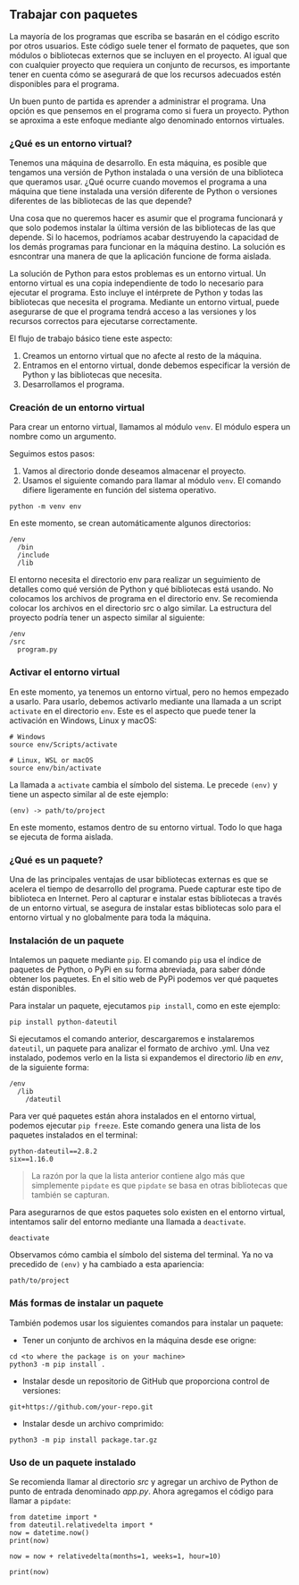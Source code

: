 ## Trabajar con paquetes

La mayoría de los programas que escriba se basarán en el código escrito por otros usuarios. Este código suele tener el formato de paquetes, que son módulos o bibliotecas externos que se incluyen en el proyecto. Al igual que con cualquier proyecto que requiera un conjunto de recursos, es importante tener en cuenta cómo se asegurará de que los recursos adecuados estén disponibles para el programa.

Un buen punto de partida es aprender a administrar el programa. Una opción es que pensemos en el programa como si fuera un proyecto. Python se aproxima a este enfoque mediante algo denominado entornos virtuales.

### ¿Qué es un entorno virtual?

Tenemos una máquina de desarrollo. En esta máquina, es posible que tengamos una versión de Python instalada o una versión de una biblioteca que queramos usar. ¿Qué ocurre cuando movemos el programa a una máquina que tiene instalada una versión diferente de Python o versiones diferentes de las bibliotecas de las que depende?

Una cosa que no queremos hacer es asumir que el programa funcionará y que solo podemos instalar la última versión de las bibliotecas de las que depende. Si lo hacemos, podríamos acabar destruyendo la capacidad de los demás programas para funcionar en la máquina destino. La solución es esncontrar una manera de que la aplicación funcione de forma aislada.

La solución de Python para estos problemas es un entorno virtual. Un entorno virtual es una copia independiente de todo lo necesario para ejecutar el programa. Esto incluye el intérprete de Python y todas las bibliotecas que necesita el programa. Mediante un entorno virtual, puede asegurarse de que el programa tendrá acceso a las versiones y los recursos correctos para ejecutarse correctamente.

El flujo de trabajo básico tiene este aspecto:

1. Creamos un entorno virtual que no afecte al resto de la máquina.
2. Entramos en el entorno virtual, donde debemos especificar la versión de Python y las bibliotecas que necesita.
3. Desarrollamos el programa.

### Creación de un entorno virtual

Para crear un entorno virtual, llamamos al módulo ```venv```. El módulo espera un nombre como un argumento.

Seguimos estos pasos:

1. Vamos al directorio donde deseamos almacenar el proyecto.
2. Usamos el siguiente comando para llamar al módulo ```venv```. El comando difiere ligeramente en función del sistema operativo.

```
python -m venv env
```

En este momento, se crean automáticamente algunos directorios:

```
/env
  /bin
  /include
  /lib
```

El entorno necesita el directorio env para realizar un seguimiento de detalles como qué versión de Python y qué bibliotecas está usando. No colocamos los archivos de programa en el directorio env. Se recomienda colocar los archivos en el directorio src o algo similar. La estructura del proyecto podría tener un aspecto similar al siguiente:

```
/env
/src
  program.py
```

### Activar el entorno virtual

En este momento, ya tenemos un entorno virtual, pero no hemos empezado a usarlo. Para usarlo, debemos activarlo mediante una llamada a un script ```activate``` en el directorio ```env```. Este es el aspecto que puede tener la activación en Windows, Linux y macOS:

```
# Windows
source env/Scripts/activate

# Linux, WSL or macOS
source env/bin/activate
```

La llamada a ```activate``` cambia el símbolo del sistema. Le precede ```(env)``` y tiene un aspecto similar al de este ejemplo:

```
(env) -> path/to/project
```

En este momento, estamos dentro de su entorno virtual. Todo lo que haga se ejecuta de forma aislada.

### ¿Qué es un paquete?

Una de las principales ventajas de usar bibliotecas externas es que se acelera el tiempo de desarrollo del programa. Puede capturar este tipo de biblioteca en Internet. Pero al capturar e instalar estas bibliotecas a través de un entorno virtual, se asegura de instalar estas bibliotecas solo para el entorno virtual y no globalmente para toda la máquina.

### Instalación de un paquete

Intalemos un paquete mediante ```pip```. El comando ```pip``` usa el índice de paquetes de Python, o PyPi en su forma abreviada, para saber dónde obtener los paquetes. En el sitio web de PyPi podemos ver qué paquetes están disponibles.

Para instalar un paquete, ejecutamos ```pip install```, como en este ejemplo:

```
pip install python-dateutil
```

Si ejecutamos el comando anterior, descargaremos e instalaremos ```dateutil```, un paquete para analizar el formato de archivo .yml. Una vez instalado, podemos verlo en la lista si expandemos el directorio _lib_ en _env_, de la siguiente forma:

```
/env
  /lib
    /dateutil
```

Para ver qué paquetes están ahora instalados en el entorno virtual, podemos ejecutar ```pip freeze```. Este comando genera una lista de los paquetes instalados en el terminal:

```
python-dateutil==2.8.2
six==1.16.0
```

> La razón por la que la lista anterior contiene algo más que simplemente ```pipdate``` es que ```pipdate``` se basa en otras bibliotecas que también se capturan.

Para asegurarnos de que estos paquetes solo existen en el entorno virtual, intentamos salir del entorno mediante una llamada a ```deactivate```.

```
deactivate
```

Observamos cómo cambia el símbolo del sistema del terminal. Ya no va precedido de ```(env)``` y ha cambiado a esta apariencia:

```
path/to/project
```

### Más formas de instalar un paquete

También podemos usar los siguientes comandos para instalar un paquete:

* Tener un conjunto de archivos en la máquina desde ese origne:

```
cd <to where the package is on your machine>
python3 -m pip install .
```

* Instalar desde un repositorio de GitHub que proporciona control de versiones:

```
git+https://github.com/your-repo.git
```

* Instalar desde un archivo comprimido:

```
python3 -m pip install package.tar.gz
```

### Uso de un paquete instalado

Se recomienda llamar al directorio _src_ y agregar un archivo de Python de punto de entrada denominado _app.py_. Ahora agregamos el código para llamar a ```pipdate```:

```
from datetime import *
from dateutil.relativedelta import *
now = datetime.now()
print(now)

now = now + relativedelta(months=1, weeks=1, hour=10)

print(now)
```

